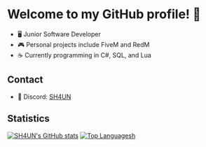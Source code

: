 # Welcome to my GitHub profile! 👋

- 🖥️ Junior Software Developer
- 🎮 Personal projects include FiveM and RedM
- ☕ Currently programming in C#, SQL, and Lua

## Contact
- 💬 Discord: [SH4UN](https://discord.com/users/sh4un#0)

## Statistics
[![SH4UN's GitHub stats](https://github-readme-stats-sh4uns-projects.vercel.app/api?username=SH4UN-W&show=prs_merged,prs_merged_percentage&show_icons=true&theme=radical)](https://github.com/SH4UN-W)
[![Top Languagesh](https://github-readme-stats-sh4uns-projects.vercel.app/api/top-langs/?username=SH4UN-W&theme=radical)](https://github.com/SH4UN-W)
